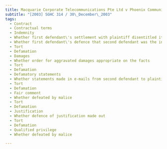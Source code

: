```yaml
---
title: Macquarie Corporate Telecommunications Pte Ltd v Phoenix Communications Pte Ltd and 
subtitle: "[2003] SGHC 314 / 30\_December\_2003"
tags:
  - Contract
  - Contractual terms
  - Indemnity
  - Whether first defendant\'s settlement with plaintiff disentitled it to indemnity
  - Whether first defendant\'s defence that second defendant was the independent contractor estopped it from claiming indemnity
  - Tort
  - Defamation
  - Damages
  - Whether order for aggravated damages appropriate on the facts
  - Tort
  - Defamation
  - Defamatory statements
  - Whether statements made in e-mails from second defendant to plaintiff\'s customers defamatory
  - Tort
  - Defamation
  - Fair comment
  - Whether defeated by malice
  - Tort
  - Defamation
  - Justification
  - Whether defence of justification made out
  - Tort
  - Defamation
  - Qualified privilege
  - Whether defeated by malice

---
```


